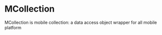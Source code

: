 MCollection
===========

MCollection is mobile collection: a data access object wrapper for all mobile platform
